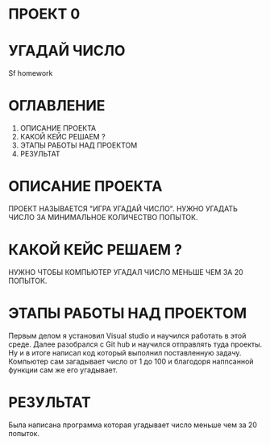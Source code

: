# ПРОЕКТ 0
# УГАДАЙ ЧИСЛО
Sf homework
# ОГЛАВЛЕНИЕ
1. ОПИСАНИЕ ПРОЕКТА
2. КАКОЙ КЕЙС РЕШАЕМ ?
3. ЭТАПЫ РАБОТЫ НАД ПРОЕКТОМ
4. РЕЗУЛЬТАТ 






# ОПИСАНИЕ ПРОЕКТА
ПРОЕКТ НАЗЫВАЕТСЯ "ИГРА УГАДАЙ ЧИСЛО". НУЖНО УГАДАТЬ ЧИСЛО ЗА МИНИМАЛЬНОЕ КОЛИЧЕСТВО ПОПЫТОК.
# КАКОЙ КЕЙС РЕШАЕМ ?
НУЖНО ЧТОБЫ КОМПЬЮТЕР УГАДАЛ ЧИСЛО МЕНЬШЕ ЧЕМ ЗА 20 ПОПЫТОК.
# ЭТАПЫ РАБОТЫ НАД ПРОЕКТОМ
Первым делом я установил Visual studio и научился работать в этой среде. Далее разобрался с Git hub и научился отправлять туда проекты. Ну и в итоге написал код который выполнил поставленную задачу. Компьютер сам загадывает число от 1 до 100 и благодоря напnсанной функции сам же его угадывает. 
# РЕЗУЛЬТАТ
Была написана программа которая угадывает число меньше чем за 20 попыток. 


